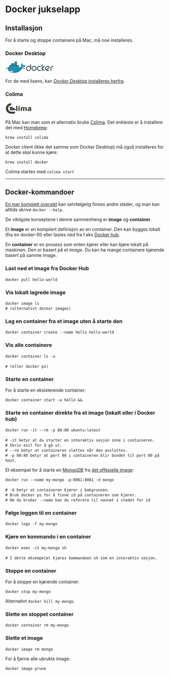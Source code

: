 Docker jukselapp
================

## Installasjon

For å starte og stoppe containere på Mac, må noe installeres.

### Docker Desktop

![Docker logo](../img/docker/Docker_(container_engine)_logo.png)

For de med lisens, kan [_Docker Desktop_ installeres herfra](https://www.docker.com/products/docker-desktop/).


### Colima

![Colima logo](../img/docker/colima.png)

På Mac kan man som et alternativ bruke [Colima](https://github.com/abiosoft/colima). Det enkleste er å installere det med [Homebrew](https://brew.sh/):

```console
brew install colima
```

Docker client (ikke det samme som Docker Desktop) må også installeres for at dette skal kunne kjøre: 

```console
brew install docker
```

Colima startes med `colima start` 

---

## Docker-kommandoer

[En mer komplett oversikt](https://docs.docker.com/get-started/docker_cheatsheet.pdf)
kan selvfølgelig finnes andre steder, og man kan alltids skrive `docker --help`.

De viktigste konseptene i denne sammenheng er **image** og **container**.

Et **image** er en kompilert definisjon av en container. Den kan bygges lokalt (fra en docker-fil) eller lastes ned fra f.eks [Docker hub](https://hub.docker.com/).

En **container** er en prosess som enten kjører eller kan kjøre lokalt på maskinen. Den er basert på et _image_. Du kan ha mange containere kjørende basert på samme image.

### Last ned et image fra Docker Hub

```console
docker pull hello-world
```

### Vis lokalt lagrede image

```console
docker image ls
# (alternativt docker images)
```

### Lag en container fra et image uten å starte den

```console
docker container create --name hello hello-world
```

### Vis alle containere

```console
docker container ls -a

# (eller docker ps)
```

### Starte en container

For å starte en eksisterende container:

```console
docker container start -a hello &&
```

### Starte en container direkte fra et image (lokalt eller i Docker hub)

```console
docker run -it --rm -p 80:80 ubuntu:latest

# -it betyr at du starter en interaktiv sesjon inne i containeren.
# Skriv exit for å gå ut.
# --rm betyr at containeren slettes når den avsluttes.
# -p 80:80 betyr at port 80 i containeren blir bundet til port 80 på host.
```
Et eksempel for å starte en [MongoDB](https://www.mongodb.com/) fra [det offesielle image](https://hub.docker.com/_/mongo):

```console
docker run --name my-mongo -p:8081:8081 -d mongo

# -d betyr at containeren kjører i bakgrunnen.
# Bruk docker ps for å finne id på containeren som kjører.
# Om du bruker --name kan du referere til navnet i stedet for id
```

### Følge loggen til en container

```console
docker logs -f my-mongo
```

### Kjøre en kommando i en container

```console
docker exec -it my-mongo sh

# I dette eksempelet kjøres kommandoen sh som en interaktiv sesjon.
```

### Stoppe en container

For å stoppe en kjørende container.

```console
docker stop my-mongo
```

Alternativt `docker kill my-mongo`.

### Slette en stoppet container

```console
docker container rm my-mongo
```

### Slette et image

```console
docker image rm mongo
```

For å fjerne alle ubrukte image:

```console
docker image prune
```